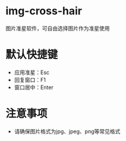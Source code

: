 # img-cross-hair
图片准星软件，可自由选择图片作为准星使用

# 默认快捷键
- 应用准星：Esc
- 回复窗口：F1
- 窗口居中：Enter

# 注意事项
- 请确保图片格式为jpg、jpeg、png等常见格式